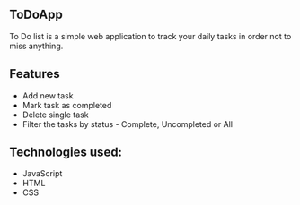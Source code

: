 ## ToDoApp

To Do list is a simple web application to track your daily tasks in order not to miss anything.

## Features

- Add new task
- Mark task as completed
- Delete single task
- Filter the tasks by status - Complete, Uncompleted or All
 
## Technologies used:

- JavaScript
- HTML
- CSS
